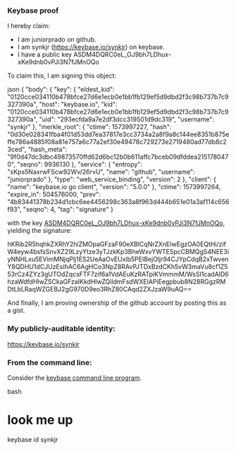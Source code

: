 ### Keybase proof

I hereby claim:

  * I am juniorprado on github.
  * I am synkjr (https://keybase.io/synkjr) on keybase.
  * I have a public key ASDM4DQRC0eL_OJ9bh7LDhux-xKe9dnb0vPJi3N7fJMnOQo

To claim this, I am signing this object:

json
{
  "body": {
    "key": {
      "eldest_kid": "0120cce034110b478bfce27d6e1ecb0e1bb1fb129ef5d9dbd2f3c98b737b7c9327390a",
      "host": "keybase.io",
      "kid": "0120cce034110b478bfce27d6e1ecb0e1bb1fb129ef5d9dbd2f3c98b737b7c9327390a",
      "uid": "293ecfda9a7e2df3dcc319501d9dc319",
      "username": "synkjr"
    },
    "merkle_root": {
      "ctime": 1573997227,
      "hash": "0d30e028341fba4f01d53dd7ea37817e3cc3734a2a8f9a8c144ee8351b875effe786a4885f08a81e757a6c77a2ef30e49478c729273e2719480ad77db8c23ced",
      "hash_meta": "9f0d47dc3dbc49873570ffd62d6bc12b0b611affc7bceb09dfddea2151780470",
      "seqno": 9936130
    },
    "service": {
      "entropy": "sKps5NaxrwFScw92Wv/26rvU",
      "name": "github",
      "username": "juniorprado"
    },
    "type": "web_service_binding",
    "version": 2
  },
  "client": {
    "name": "keybase.io go client",
    "version": "5.0.0"
  },
  "ctime": 1573997264,
  "expire_in": 504576000,
  "prev": "4b83441378b234d1cbc6ee4456298c363a8f963d444b651e01a3af114c656f93",
  "seqno": 4,
  "tag": "signature"
}


with the key [ASDM4DQRC0eL_OJ9bh7LDhux-xKe9dnb0vPJi3N7fJMnOQo](https://keybase.io/synkjr), yielding the signature:


hKRib2R5hqhkZXRhY2hlZMOpaGFzaF90eXBlCqNrZXnEIwEgzOA0EQtHi/zifW4eyw4bsfsSnvXZ29LzyYtze3yTJzkKp3BheWxvYWTESpcCBMQgS4NEE3iyNNHLxu5EVimMNjqPlj1ES2UeAaOvEUxlb5PEIBejOljr94CJYpCdqB2xTwvenY8QDHU1dCJUzEsIhAC6AgHCo3NpZ8RAvPJTDxBzdCKh5vW3maVu8cf1Z553rCz4ZYz3gUTOdZqcsFTF7zif6a1VdAEuKzRATpiKVmmmM/WsSl1cadAlD6hzaWdfdHlwZSCkaGFzaIKkdHlwZQildmFsdWXEIAPiEegpbub8N28RGgzRMDtLbLRaqWZGEBJ2gG970D9eo3RhZ80CAqd2ZXJzaW9uAQ==



And finally, I am proving ownership of the github account by posting this as a gist.

### My publicly-auditable identity:

https://keybase.io/synkjr

### From the command line:

Consider the [keybase command line program](https://keybase.io/download).

bash
# look me up
keybase id synkjr
